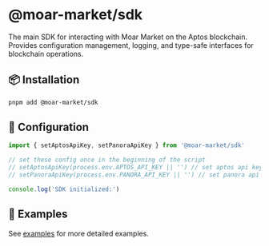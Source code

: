 # @moar-market/sdk

The main SDK for interacting with Moar Market on the Aptos blockchain.
Provides configuration management, logging, and type-safe interfaces
for blockchain operations.

## 📦 Installation
```bash
pnpm add @moar-market/sdk
```

## 🔧 Configuration
```typescript
import { setAptosApiKey, setPanoraApiKey } from '@moar-market/sdk'

// set these config once in the beginning of the script
// setAptosApiKey(process.env.APTOS_API_KEY || '') // set aptos api key
// setPanoraApiKey(process.env.PANORA_API_KEY || '') // set panora api key

console.log('SDK initialized:')
```

## 📝 Examples

See [examples](./../../examples/src/user-actions.ts) for more detailed examples.
